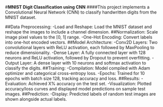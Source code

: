 #**MNIST Digit Classification using CNN**
  ####This project implements a Convolutional Neural Network (CNN) to classify handwritten digits from the MNIST dataset.

  ##Data Preprocessing:
    -Load and Reshape: Load the MNIST dataset and reshape the images to include a channel dimension.
  ##Normalization: Scale image pixel values to the [0, 1] range.
    -One-Hot Encoding: Convert labels into one-hot encoded vectors.
  ##Model Architecture:
    -Conv2D Layers: Two convolutional layers with ReLU activation, each followed by MaxPooling to reduce dimensionality.
    -Dense Layer: A fully connected layer with 128 neurons and ReLU activation, followed by Dropout to prevent overfitting.
    -Output Layer: A dense layer with 10 neurons and softmax activation to classify the digits.
  ##Training:
    -Compilation: Model compiled with Adam optimizer and categorical cross-entropy loss.
    -Epochs: Trained for 10 epochs with batch size 128, tracking accuracy and loss.
  ##Results:
    -Evaluation: Achieved X% accuracy on the test set.
    -Visualization: Plotted accuracy/loss curves and displayed model predictions on sample test images.
  ##Prediction:
    -Display: Predicted labels of random test images are shown alongside actual labels.
